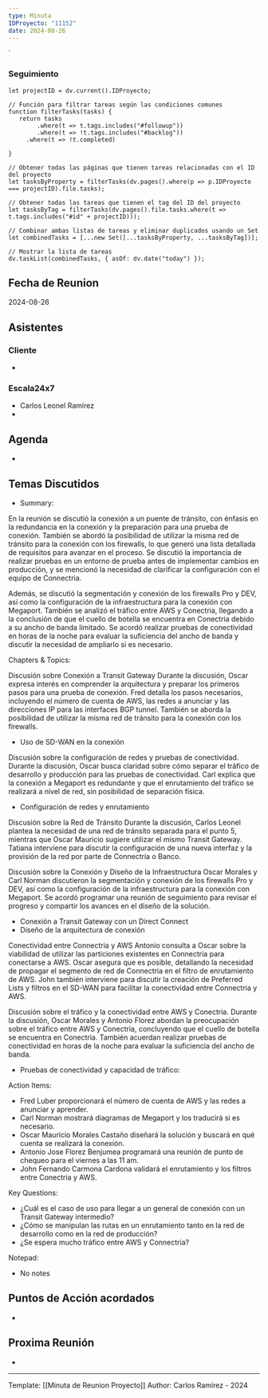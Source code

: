 ```yaml
---
type: Minuta
IDProyecto: "11152"
date: 2024-08-26
---
```

`

### Seguimiento

```dataviewjs
let projectID = dv.current().IDProyecto;

// Función para filtrar tareas según las condiciones comunes
function filterTasks(tasks) {
   return tasks
        .where(t => t.tags.includes("#followup"))
        .where(t => !t.tags.includes("#backlog"))
     .where(t => !t.completed)
        
}

// Obtener todas las páginas que tienen tareas relacionadas con el ID del proyecto
let tasksByProperty = filterTasks(dv.pages().where(p => p.IDProyecto === projectID).file.tasks);

// Obtener todas las tareas que tienen el tag del ID del proyecto
let tasksByTag = filterTasks(dv.pages().file.tasks.where(t => t.tags.includes("#id" + projectID)));

// Combinar ambas listas de tareas y eliminar duplicados usando un Set
let combinedTasks = [...new Set([...tasksByProperty, ...tasksByTag])];

// Mostrar la lista de tareas
dv.taskList(combinedTasks, { asOf: dv.date("today") });
 ```
## Fecha de Reunion
2024-08-26

## Asistentes

### Cliente
* 
### Escala24x7
- Carlos Leonel Ramírez
-  

## Agenda
* 
## Temas Discutidos
*  Summary:

En la reunión se discutió la conexión a un puente de tránsito, con énfasis en la redundancia en la conexión y la preparación para una prueba de conexión. También se abordó la posibilidad de utilizar la misma red de tránsito para la conexión con los firewalls, lo que generó una lista detallada de requisitos para avanzar en el proceso. Se discutió la importancia de realizar pruebas en un entorno de prueba antes de implementar cambios en producción, y se mencionó la necesidad de clarificar la configuración con el equipo de Connectria.

Además, se discutió la segmentación y conexión de los firewalls Pro y DEV, así como la configuración de la infraestructura para la conexión con Megaport. También se analizó el tráfico entre AWS y Conectria, llegando a la conclusión de que el cuello de botella se encuentra en Conectria debido a su ancho de banda limitado. Se acordó realizar pruebas de conectividad en horas de la noche para evaluar la suficiencia del ancho de banda y discutir la necesidad de ampliarlo si es necesario.


Chapters & Topics:

Discusión sobre Conexión a Transit Gateway
Durante la discusión, Oscar expresa interés en comprender la arquitectura y preparar los primeros pasos para una prueba de conexión. Fred detalla los pasos necesarios, incluyendo el número de cuenta de AWS, las redes a anunciar y las direcciones IP para las interfaces BGP tunnel. También se aborda la posibilidad de utilizar la misma red de tránsito para la conexión con los firewalls.
* Uso de SD-WAN en la conexión

Discusión sobre la configuración de redes y pruebas de conectividad.
Durante la discusión, Oscar busca claridad sobre cómo separar el tráfico de desarrollo y producción para las pruebas de conectividad. Carl explica que la conexión a Megaport es redundante y que el enrutamiento del tráfico se realizará a nivel de red, sin posibilidad de separación física.
* Configuración de redes y enrutamiento

Discusión sobre la Red de Tránsito
Durante la discusión, Carlos Leonel plantea la necesidad de una red de tránsito separada para el punto 5, mientras que Oscar Mauricio sugiere utilizar el mismo Transit Gateway. Tatiana interviene para discutir la configuración de una nueva interfaz y la provisión de la red por parte de Connectria o Banco.

Discusión sobre la Conexión y Diseño de la Infraestructura
Oscar Morales y Carl Norman discutieron la segmentación y conexión de los firewalls Pro y DEV, así como la configuración de la infraestructura para la conexión con Megaport. Se acordó programar una reunión de seguimiento para revisar el progreso y compartir los avances en el diseño de la solución.
* Conexión a Transit Gateway con un Direct Connect
* Diseño de la arquitectura de conexión

Conectividad entre Connectria y AWS
Antonio consulta a Oscar sobre la viabilidad de utilizar las particiones existentes en Connectria para conectarse a AWS. Oscar asegura que es posible, detallando la necesidad de propagar el segmento de red de Connectria en el filtro de enrutamiento de AWS. John también interviene para discutir la creación de Preferred Lists y filtros en el SD-WAN para facilitar la conectividad entre Connectria y AWS.

Discusión sobre el tráfico y la conectividad entre AWS y Conectria.
Durante la discusión, Oscar Morales y Antonio Florez abordan la preocupación sobre el tráfico entre AWS y Conectria, concluyendo que el cuello de botella se encuentra en Conectria. También acuerdan realizar pruebas de conectividad en horas de la noche para evaluar la suficiencia del ancho de banda.
* Pruebas de conectividad y capacidad de tráfico:


Action Items:

* Fred Luber proporcionará el número de cuenta de AWS y las redes a anunciar y aprender.
* Carl Norman mostrará diagramas de Megaport y los traducirá si es necesario.
* Oscar Mauricio Morales Castaño diseñará la solución y buscará en qué cuenta se realizará la conexión.
* Antonio Jose Florez Benjumea programará una reunión de punto de chequeo para el viernes a las 11 am.
* John Fernando Carmona Cardona validará el enrutamiento y los filtros entre Conectria y AWS.


Key Questions:

* ¿Cuál es el caso de uso para llegar a un general de conexión con un Transit Gateway intermedio?
* ¿Cómo se manipulan las rutas en un enrutamiento tanto en la red de desarrollo como en la red de producción?
* ¿Se espera mucho tráfico entre AWS y Connectria?


Notepad:

* No notes

## Puntos de Acción acordados
- 

## Proxima Reunión
*   

---
Template: [[Minuta de Reunion Proyecto]]
Author: Carlos Ramírez - 2024
